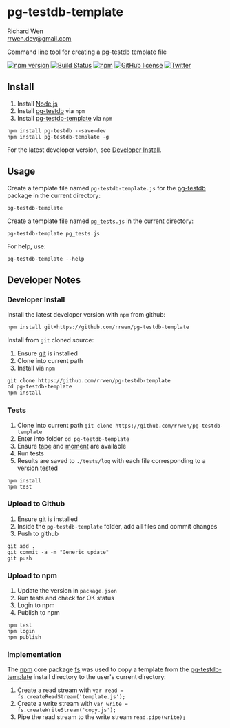 # pg-testdb-template

Richard Wen  
rrwen.dev@gmail.com  
  
Command line tool for creating a pg-testdb template file  

[![npm version](https://badge.fury.io/js/pg-testdb-template.svg)](https://badge.fury.io/js/pg-testdb-template)
[![Build Status](https://travis-ci.org/rrwen/pg-testdb-template.svg?branch=master)](https://travis-ci.org/rrwen/pg-testdb-template)
[![npm](https://img.shields.io/npm/dt/pg-testdb-template.svg)](https://www.npmjs.com/package/pg-testdb-template)
[![GitHub license](https://img.shields.io/github/license/rrwen/pg-testdb-template.svg)](https://github.com/rrwen/pg-testdb-template/blob/master/LICENSE)
[![Twitter](https://img.shields.io/twitter/url/https/github.com/rrwen/pg-testdb-template.svg?style=social)](https://twitter.com/intent/tweet?text=%23nodejs%20%23npm%20package%20for%20%23template%20of%20isolated%20%23postgres%20%23postgresql%20%23pg%20%23database%20%23unittest:%20https%3A%2F%2Fgithub.com%2Frrwen%2Fpg-testdb-template)

## Install

1. Install [Node.js](https://nodejs.org/en/)
2. Install [pg-testdb](https://www.npmjs.com/package/pg-testdb) via `npm`
3. Install [pg-testdb-template](https://www.npmjs.com/package/pg-testdb-template) via `npm`

```
npm install pg-testdb --save-dev
npm install pg-testdb-template -g
```

For the latest developer version, see [Developer Install](#developer-install).

## Usage

Create a template file named `pg-testdb-template.js` for the [pg-testdb](https://www.npmjs.com/package/pg-testdb) package in the current directory:

```
pg-testdb-template
```

Create a template file named `pg_tests.js` in the current directory:

```
pg-testdb-template pg_tests.js
```

For help, use:

```
pg-testdb-template --help
```

## Developer Notes

### Developer Install

Install the latest developer version with `npm` from github:

```
npm install git+https://github.com/rrwen/pg-testdb-template
```
  
Install from `git` cloned source:

1. Ensure [git](https://git-scm.com/) is installed
2. Clone into current path
3. Install via `npm`

```
git clone https://github.com/rrwen/pg-testdb-template
cd pg-testdb-template
npm install
```

### Tests

1. Clone into current path `git clone https://github.com/rrwen/pg-testdb-template`
2. Enter into folder `cd pg-testdb-template`
3. Ensure [tape](https://www.npmjs.com/package/tape) and [moment](https://www.npmjs.com/package/moment) are available
4. Run tests
5. Results are saved to `./tests/log` with each file corresponding to a version tested

```
npm install
npm test
```

### Upload to Github

1. Ensure [git](https://git-scm.com/) is installed
2. Inside the `pg-testdb-template` folder, add all files and commit changes
3. Push to github

```
git add .
git commit -a -m "Generic update"
git push
```

### Upload to npm

1. Update the version in `package.json`
2. Run tests and check for OK status
3. Login to npm
4. Publish to npm

```
npm test
npm login
npm publish
```

### Implementation

The [npm](https://www.npmjs.com/) core package [fs](https://www.npmjs.com/package/fs) was used to copy a template from the [pg-testdb-template](https://www.npmjs.com/package/pg-testdb-template) install directory to the user's current directory:

1. Create a read stream with `var read = fs.createReadStream('template.js');`
2. Create a write stream with `var write = fs.createWriteStream('copy.js');`
3. Pipe the read stream to the write stream `read.pipe(write);`
